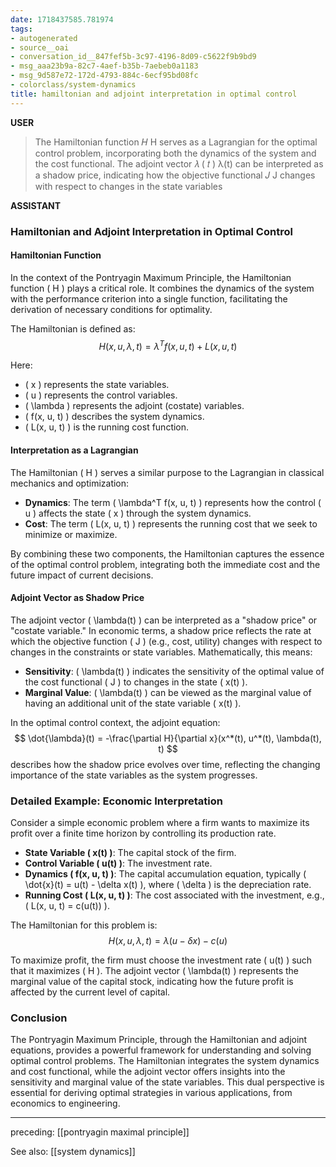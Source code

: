 ```yaml
---
date: 1718437585.781974
tags:
- autogenerated
- source__oai
- conversation_id__847fef5b-3c97-4196-8d09-c5622f9b9bd9
- msg_aaa23b9a-82c7-4aef-b35b-7aebeb0a1183
- msg_9d587e72-172d-4793-884c-6ecf95bd08fc
- colorclass/system-dynamics
title: hamiltonian and adjoint interpretation in optimal control
---
```


**USER**

>The Hamiltonian function 
𝐻
H serves as a Lagrangian for the optimal control problem, incorporating both the dynamics of the system and the cost functional. The adjoint vector 
𝜆
(
𝑡
)
λ(t) can be interpreted as a shadow price, indicating how the objective functional 
𝐽
J changes with respect to changes in the state variables


**ASSISTANT**

### Hamiltonian and Adjoint Interpretation in Optimal Control

#### Hamiltonian Function

In the context of the Pontryagin Maximum Principle, the Hamiltonian function \( H \) plays a critical role. It combines the dynamics of the system with the performance criterion into a single function, facilitating the derivation of necessary conditions for optimality.

The Hamiltonian is defined as:
$$
H(x, u, \lambda, t) = \lambda^T f(x, u, t) + L(x, u, t)
$$

Here:
- \( x \) represents the state variables.
- \( u \) represents the control variables.
- \( \lambda \) represents the adjoint (costate) variables.
- \( f(x, u, t) \) describes the system dynamics.
- \( L(x, u, t) \) is the running cost function.

#### Interpretation as a Lagrangian

The Hamiltonian \( H \) serves a similar purpose to the Lagrangian in classical mechanics and optimization:
- **Dynamics**: The term \( \lambda^T f(x, u, t) \) represents how the control \( u \) affects the state \( x \) through the system dynamics.
- **Cost**: The term \( L(x, u, t) \) represents the running cost that we seek to minimize or maximize.

By combining these two components, the Hamiltonian captures the essence of the optimal control problem, integrating both the immediate cost and the future impact of current decisions.

#### Adjoint Vector as Shadow Price

The adjoint vector \( \lambda(t) \) can be interpreted as a "shadow price" or "costate variable." In economic terms, a shadow price reflects the rate at which the objective function \( J \) (e.g., cost, utility) changes with respect to changes in the constraints or state variables. Mathematically, this means:
- **Sensitivity**: \( \lambda(t) \) indicates the sensitivity of the optimal value of the cost functional \( J \) to changes in the state \( x(t) \).
- **Marginal Value**: \( \lambda(t) \) can be viewed as the marginal value of having an additional unit of the state variable \( x(t) \).

In the optimal control context, the adjoint equation:
$$
\dot{\lambda}(t) = -\frac{\partial H}{\partial x}(x^*(t), u^*(t), \lambda(t), t)
$$
describes how the shadow price evolves over time, reflecting the changing importance of the state variables as the system progresses.

### Detailed Example: Economic Interpretation

Consider a simple economic problem where a firm wants to maximize its profit over a finite time horizon by controlling its production rate.

- **State Variable \( x(t) \)**: The capital stock of the firm.
- **Control Variable \( u(t) \)**: The investment rate.
- **Dynamics \( f(x, u, t) \)**: The capital accumulation equation, typically \( \dot{x}(t) = u(t) - \delta x(t) \), where \( \delta \) is the depreciation rate.
- **Running Cost \( L(x, u, t) \)**: The cost associated with the investment, e.g., \( L(x, u, t) = c(u(t)) \).

The Hamiltonian for this problem is:
$$
H(x, u, \lambda, t) = \lambda (u - \delta x) - c(u)
$$

To maximize profit, the firm must choose the investment rate \( u(t) \) such that it maximizes \( H \). The adjoint vector \( \lambda(t) \) represents the marginal value of the capital stock, indicating how the future profit is affected by the current level of capital.

### Conclusion

The Pontryagin Maximum Principle, through the Hamiltonian and adjoint equations, provides a powerful framework for understanding and solving optimal control problems. The Hamiltonian integrates the system dynamics and cost functional, while the adjoint vector offers insights into the sensitivity and marginal value of the state variables. This dual perspective is essential for deriving optimal strategies in various applications, from economics to engineering.


---

preceding: [[pontryagin maximal principle]]

See also: [[system dynamics]]